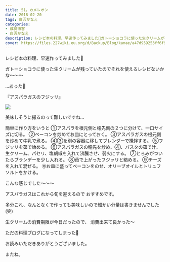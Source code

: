 ```yaml
---
title: 51。カメレオン
date: 2018-02-20
tags: 白沢かなえ
categories: 
- 成员博客
- 白沢かなえ
description: レシピ本の料理、早速作ってみました🍝ガトーショコラに使った生クリームが残っていたのでそれを使えるレシピないかな〜〜〜…あった🤭『アスパラガスの...
cover: https://files.227wiki.eu.org/d/Backup/Blog/kanae/a47d959253ff6f9f1591b001eef99.jpg 
---
```











レシピ本の料理、早速作ってみました🍝




ガトーショコラに使った生クリームが残っていたのでそれを使えるレシピないかな〜〜〜




…あった🤭








『アスパラガスのフジッリ』

![](https://files.227wiki.eu.org/d/Backup/Blog/kanae/a47d959253ff6f9f1591b001eef99.jpg)



美味しそうに撮るのって難しいですね…




簡単に作り方をいうと
①アスパラを根元側と穂先側の２つに分けて、一口サイズに切る。
②ベーコンを炒めてお皿にとっておく。
③アスパラガスの根元側を炒めて牛乳で煮る。
④③を別の容器に移してブレンダーで攪拌する。
⑤フジッリを茹で始める。
⑥アスパラガスの穂先を炒め、④、パスタの茹で汁、生クリーム、パセリ、塩胡椒を入れて沸騰させ、弱火にする。
⑦とろみがついたらブランデーを少し入れる。
⑧茹で上がったフジッリと絡める。
⑨チーズを入れて混ぜる。
⑩お皿に盛ってベーコンをのせ、オリーブオイルとトリュフソルトをかける。






こんな感じでした〜〜〜



アスパラガスはこれから旬を迎えるので
おすすめです。



多分これ、なんとなくで作っても美味しいので細かい分量は書きませんでした(笑)







生クリームの消費期限が今日だったので、
消費出来て良かった〜












ただの料理ブログになってしまった🤔












お読みいただきありがとうございました。



またね。


